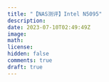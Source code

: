 ```yaml
---
title: "【NAS测评】Intel N5095"
description: 
date: 2023-07-10T02:49:49Z
image: 
math: 
license: 
hidden: false
comments: true
draft: true
---
```


